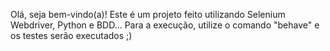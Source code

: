 Olá, seja bem-vindo(a)! Este é um projeto feito utilizando Selenium Webdriver, Python e BDD... Para a execução, utilize o comando "behave" e os testes serão executados ;)
